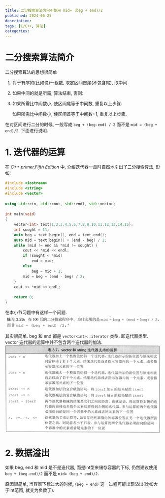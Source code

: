 ```yaml
---
title: 二分搜索算法为何不使用 mid= (beg + end)/2
published: 2024-06-25
description:
tags: [C/C++, 算法]
categories: 
---
```


# 二分搜索算法简介

二分搜索算法的思想很简单

1. 对于有序的(比如说)一组数, 取定区间首尾(不包含尾), 取中间.

2. 如果中间的就是所需, 算法结束, 否则:

3. 如果所需比中间数小, 使区间尾等于中间数, 重复以上步骤.

   如果所需比中间数小, 使区间首等于中间数+1, 重复以上步骤.

在对区间进行二分的时候, 一般写成 ``beg + (beg-end) / 2`` 而不是 ``mid = (beg + end)/2``. 下面进行说明.

# 1. 迭代器的运算

在 *C++ primer,Fifth Edition* 中, 介绍迭代器一章时自然地引出了二分搜索算法, 形如:

```cpp
#include <iostream>
#include <string>
#include <vector>

using std::cin, std::cout, std::endl, std::vector;

int main(void)
{
    vector<int> text{1,2,3,4,5,6,7,8,9,10,11,12,13,14,15};
    int sought = 11;
    auto beg = text.begin(), end = text.end();
    auto mid = text.begin() + (end - beg) / 2;
    while (mid != end && *mid != sought) {
        cout << *mid << endl;
        if (sought < *mid)
            end = mid;
        else 
            beg = mid + 1;
        mid = beg + (end - beg) / 2;
    }
	cout << *mid << endl;
    
    return 0;
}
```

在本小节习题中有这样一个问题.![image-20240705021637639](bsatip/image-20240705021637639.png)

其实很简单. beg 和 end 都是 ``vector<int>::iterator`` 类型, 即迭代器类型. vector 迭代器的运算中并不包含两个迭代器的加法.![image-20240705021716279](bsatip/image-20240705021716279.png)

# 2. 数据溢出

如果 beg, end 和 mid 是不是迭代器, 而是int型来储存容器的下标, 仍然建议使用 ``beg + (beg-end)/2`` 而不是 ``mid= (beg + end)/2``.

原因很简单, 当容器下标过大的时候, ``(beg + end)`` 这一过程可能出现溢出(比如大于int范围, 就变为负数了).
